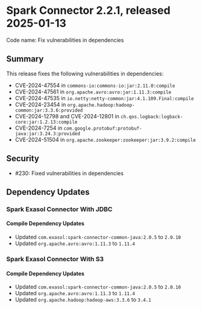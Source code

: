 # Spark Connector 2.2.1, released 2025-01-13

Code name: Fix vulnerabilities in dependencies

## Summary

This release fixes the following vulnerabilities in dependencies:

* CVE-2024-47554 in `commons-io:commons-io:jar:2.11.0:compile`
* CVE-2024-47561 in `org.apache.avro:avro:jar:1.11.3:compile`
* CVE-2024-47535 in `io.netty:netty-common:jar:4.1.109.Final:compile`
* CVE-2024-23454 in `org.apache.hadoop:hadoop-common:jar:3.3.6:provided`
* CVE-2024-12798 and CVE-2024-12801 in `ch.qos.logback:logback-core:jar:1.2.13:compile`
* CVE-2024-7254 in `com.google.protobuf:protobuf-java:jar:3.24.3:provided`
* CVE-2024-51504 in `org.apache.zookeeper:zookeeper:jar:3.9.2:compile`

## Security

* #230: Fixed vulnerabilities in dependencies
## Dependency Updates

### Spark Exasol Connector With JDBC

#### Compile Dependency Updates

* Updated `com.exasol:spark-connector-common-java:2.0.5` to `2.0.10`
* Updated `org.apache.avro:avro:1.11.3` to `1.11.4`

### Spark Exasol Connector With S3

#### Compile Dependency Updates

* Updated `com.exasol:spark-connector-common-java:2.0.5` to `2.0.10`
* Updated `org.apache.avro:avro:1.11.3` to `1.11.4`
* Updated `org.apache.hadoop:hadoop-aws:3.3.6` to `3.4.1`
